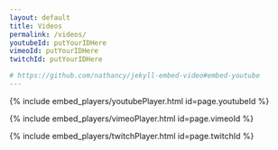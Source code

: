```yaml
---
layout: default
title: Videos
permalink: /videos/
youtubeId: putYourIDHere
vimeoId: putYourIDHere
twitchId: putYourIDHere

# https://github.com/nathancy/jekyll-embed-video#embed-youtube
---
```


{% include embed_players/youtubePlayer.html id=page.youtubeId %}

{% include embed_players/vimeoPlayer.html id=page.vimeoId %}

{% include embed_players/twitchPlayer.html id=page.twitchId %}